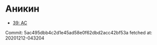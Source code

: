 # Аникин
- [39: AC](39.md)

Commit: 5ac495dbb4c2d1e45ad58e0f62dbd2acc42bf53a
 fetched at: 20201212-043204
